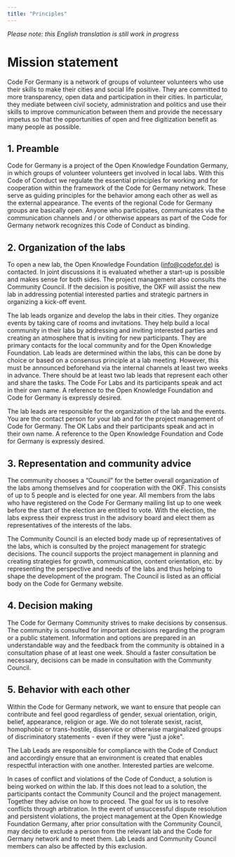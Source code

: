 ```yaml
---
title: "Principles"
---
```


*Please note: this English translation is still work in progress*


# Mission statement

Code For Germany is a network of groups of volunteer volunteers who use their skills to make their cities and social life positive. They are committed to more transparency, open data and participation in their cities. In particular, they mediate between civil society, administration and politics and use their skills to improve communication between them and provide the necessary impetus so that the opportunities of open and free digitization benefit as many people as possible.


## 1. Preamble

Code for Germany is a project of the Open Knowledge Foundation Germany, in which groups of volunteer volunteers get involved in local labs. With this Code of Conduct we regulate the essential principles for working and for cooperation within the framework of the Code for Germany network. These serve as guiding principles for the behavior among each other as well as the external appearance. The events of the regional Code for Germany groups are basically open. Anyone who participates, communicates via the communication channels and / or otherwise appears as part of the Code for Germany network recognizes this Code of Conduct as binding.

## 2. Organization of the labs

To open a new lab, the Open Knowledge Foundation (info@codefor.de) is contacted. In joint discussions it is evaluated whether a start-up is possible and makes sense for both sides. The project management also consults the Community Council. If the decision is positive, the OKF will assist the new lab in addressing potential interested parties and strategic partners in organizing a kick-off event.

The lab leads organize and develop the labs in their cities. They organize events by taking care of rooms and invitations. They help build a local community in their labs by addressing and inviting interested parties and creating an atmosphere that is inviting for new participants. They are primary contacts for the local community and for the Open Knowledge Foundation. Lab leads are determined within the labs, this can be done by choice or based on a consensus principle at a lab meeting. However, this must be announced beforehand via the internal channels at least two weeks in advance. There should be at least two lab leads that represent each other and share the tasks. The Code For Labs and its participants speak and act in their own name. A reference to the Open Knowledge Foundation and Code for Germany is expressly desired.

The lab leads are responsible for the organization of the lab and the events. You are the contact person for your lab and for the project management of Code for Germany. The OK Labs and their participants speak and act in their own name. A reference to the Open Knowledge Foundation and Code for Germany is expressly desired.

## 3. Representation and community advice

The community chooses a “Council” for the better overall organization of the labs among themselves and for cooperation with the OKF. This consists of up to 5 people and is elected for one year. All members from the labs who have registered on the Code For Germany mailing list up to one week before the start of the election are entitled to vote. With the election, the labs express their express trust in the advisory board and elect them as representatives of the interests of the labs.

The Community Council is an elected body made up of representatives of the labs, which is consulted by the project management for strategic decisions. The council supports the project management in planning and creating strategies for growth, communication, content orientation, etc. by representing the perspective and needs of the labs and thus helping to shape the development of the program. The Council is listed as an official body on the Code for Germany website.

## 4. Decision making

The Code for Germany Community strives to make decisions by consensus. The community is consulted for important decisions regarding the program or a public statement. Information and options are prepared in an understandable way and the feedback from the community is obtained in a consultation phase of at least one week. Should a faster consultation be necessary, decisions can be made in consultation with the Community Council.

## 5. Behavior with each other

Within the Code for Germany network, we want to ensure that people can contribute and feel good regardless of gender, sexual orientation, origin, belief, appearance, religion or age. We do not tolerate sexist, racist, homophobic or trans-hostile, disservice or otherwise marginalized groups of discriminatory statements - even if they were "just a joke".

The Lab Leads are responsible for compliance with the Code of Conduct and accordingly ensure that an environment is created that enables respectful interaction with one another. Interested parties are welcome.

In cases of conflict and violations of the Code of Conduct, a solution is being worked on within the lab. If this does not lead to a solution, the participants contact the Community Council and the project management. Together they advise on how to proceed. The goal for us is to resolve conflicts through arbitration. In the event of unsuccessful dispute resolution and persistent violations, the project management at the Open Knowledge Foundation Germany, after prior consultation with the Community Council, may decide to exclude a person from the relevant lab and the Code for Germany network and to meet them. Lab Leads and Community Council members can also be affected by this exclusion.


